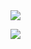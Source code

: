 <a href="https://mail.google.com/mail/?view=cm&amp;fs=1&amp;to=hobeom2049@gmail.com" target="_blank">
<img src="https://img.shields.io/badge/Gmail-EA4335?style=flat-square&logo=Gmail&logoColor=white"/>
</a>
</p>
<a href="https://velog.io/@b4ur2old/posts">
<img src="https://img.shields.io/badge/velog-20C997?style=flat-square&logo=Velog&logoColor=white"/>
</a>
